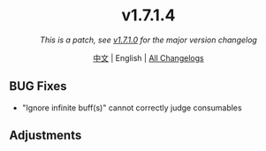 ﻿<h1 align="center">v1.7.1.4</h1>

<div align="center">

*This is a patch, see [v1.7.1.0](v1.7.1.0.md) for the major version changelog*

[中文](../zh/v1.7.1.4.md) | English | [All Changelogs](../../ChangeLog-en.md)

</div>

## BUG Fixes

- "Ignore infinite buff(s)" cannot correctly judge consumables

## Adjustments

